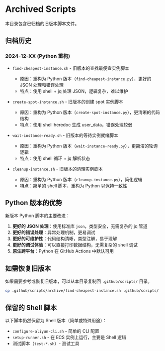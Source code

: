 # Archived Scripts

本目录包含已归档的旧版本脚本文件。

## 归档历史

### 2024-12-XX (Python 重构)
- `find-cheapest-instance.sh` - 旧版本的查找最便宜实例脚本
  - 原因：重构为 Python 版本（`find-cheapest-instance.py`），更好的 JSON 处理和错误处理
  - 特点：使用 shell + jq 处理 JSON，逻辑复杂，难以维护
  
- `create-spot-instance.sh` - 旧版本的创建 spot 实例脚本
  - 原因：重构为 Python 版本（`create-spot-instance.py`），更清晰的代码结构
  - 特点：使用 shell heredoc 生成 user_data，错误处理较弱
  
- `wait-instance-ready.sh` - 旧版本的等待实例就绪脚本
  - 原因：重构为 Python 版本（`wait-instance-ready.py`），更简洁的轮询逻辑
  - 特点：使用 shell 循环 + jq 解析状态
  
- `cleanup-instance.sh` - 旧版本的清理实例脚本
  - 原因：重构为 Python 版本（`cleanup-instance.py`），简化逻辑
  - 特点：简单的 shell 脚本，重构为 Python 以保持一致性

## Python 版本的优势

新版本 Python 脚本的主要改进：

1. **更好的 JSON 处理**：使用标准库 `json`，类型安全，无需复杂的 jq 管道
2. **更好的错误处理**：异常处理机制，更易调试
3. **更好的可维护性**：代码结构清晰，类型注解，易于理解
4. **更好的调试体验**：可以直接打印数据结构，无需复杂的 shell 调试
5. **原生跨平台**：Python 在 GitHub Actions 中默认可用

## 如需恢复旧版本

如果需要参考或恢复旧版本，可以从本目录复制回 `.github/scripts/` 目录。

```bash
cp .github/scripts/archive/find-cheapest-instance.sh .github/scripts/
```

## 保留的 Shell 脚本

以下脚本仍然保留为 Shell 版本（简单或特殊用途）：
- `configure-aliyun-cli.sh` - 简单的 CLI 配置
- `setup-runner.sh` - 在 ECS 实例上运行，主要是 Shell 逻辑
- 测试脚本（`test-*.sh`）- 测试工具

